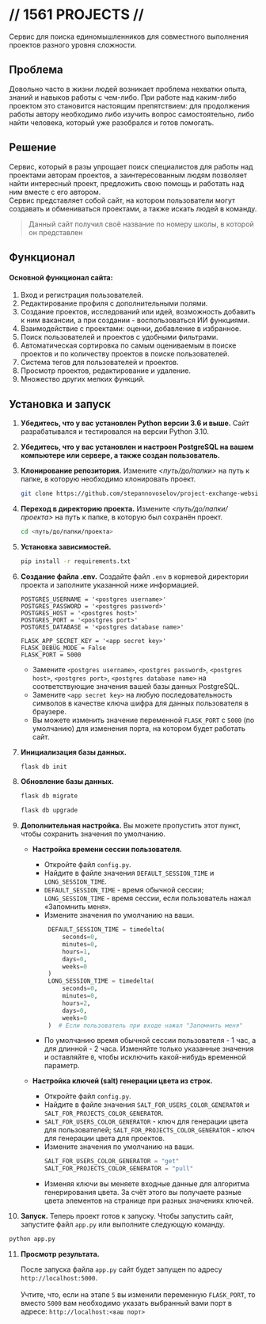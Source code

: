 # // 1561 PROJECTS //
Cервис для поиска единомышленников для совместного выполнения проектов разного уровня сложности.


## Проблема
Довольно часто в жизни людей возникает проблема нехватки опыта, знаний и навыков работы с чем-либо. При работе над каким-либо проектом это становится настоящим препятствием: для продолжения работы автору необходимо либо изучить вопрос самостоятельно, либо найти человека, который уже разобрался и готов помогать.

## Решение
Сервис, который в разы упрощает поиск специалистов для работы над проектами авторам проектов, а заинтересованным людям позволяет найти интересный проект, предложить свою помощь и работать над ним вместе с его автором. 
<br>
Сервис представляет собой сайт, на котором пользователи могут создавать и обмениваться проектами, а также искать людей в команду.

> Данный сайт получил своё название по номеру школы, в которой он представлен

## Функционал
#### Основной функционал сайта:
1. Вход и регистрация пользователей.
2. Редактирование профиля с дополнительными полями.
3. Создание проектов, исследований или идей, возможность добавить к ним вакансии, а при создании - воспользоваться ИИ функциями.
4. Взаимодействие с проектами: оценки, добавление в избранное.
5. Поиск пользователей и проектов с удобными фильтрами.
6. Автоматическая сортировка по самым оцениваемым в поиске проектов и по количеству проектов в поиске пользователей.
7. Система тегов для пользователей и проектов.
8. Просмотр проектов, редактирование и удаление.
9. Множество других мелких функций.


## Установка и запуск

1. **Убедитесь, что у вас установлен Python версии 3.6 и выше.** Сайт разрабатывался и тестировался на версии Python 3.10.
2. **Убедитесь, что у вас установлен и настроен PostgreSQL на вашем компьютере или сервере, а также создан пользователь.**
3. **Клонирование репозитория.** Измените _<путь/до/папки>_ на путь к папке, в которую необходимо клонировать проект.
    
    ```bash
    git clone https://github.com/stepannovoselov/project-exchange-website.git <путь/до/папки>
    ```
4. **Переход в директорию проекта.** Измените _<путь/до/папки/проекта>_ на путь к папке, в которую был сохранён проект.
    
    ```bash
    cd <путь/до/папки/проекта>
   ```
5. **Установка зависимостей.**
    
    ```bash
    pip install -r requirements.txt
    ```
6. **Создание файла .env.** Создайте файл ```.env``` в корневой директории проекта и заполните указанной ниже информацией.

    ```
    POSTGRES_USERNAME = '<postgres username>'
    POSTGRES_PASSWORD = '<postgres password>'
    POSTGRES_HOST = '<postgres host>'
    POSTGRES_PORT = '<postgres port>'
    POSTGRES_DATABASE = '<postgres database name>'
    
    FLASK_APP_SECRET_KEY = '<app secret key>'
    FLASK_DEBUG_MODE = False
    FLASK_PORT = 5000
    ```
    
    * Замените `<postgres username>`, `<postgres password>`, `<postgres host>`, `<postgres port>`, `<postgres database name>` на соответствующие значения вашей базы данных PostgreSQL.
    * Замените `<app secret key>` на любую последовательность символов в качестве ключа шифра для данных пользователя в браузере.
    * Вы можете изменить значение переменной `FLASK_PORT` с `5000` (по умолчанию) для изменения порта, на котором будет работать сайт.


7. **Инициализация базы данных.**
   
   ```bash
   flask db init
   ```

8. **Обновление базы данных.**
   ```bash
   flask db migrate
   ```
   ```bash
   flask db upgrade
   ```

9. **Дополнительная настройка.** Вы можете пропустить этот пункт, чтобы сохранить значения по умолчанию.
   * **Настройка времени сессии пользователя.**
     * Откройте файл `config.py`.
     * Найдите в файле значения `DEFAULT_SESSION_TIME` и `LONG_SESSION_TIME`.
     * `DEFAULT_SESSION_TIME` - время обычной сессии; `LONG_SESSION_TIME` - время сессии, если пользователь нажал «Запомнить меня».
     * Измените значения по умолчанию на ваши.
        ```python
         DEFAULT_SESSION_TIME = timedelta(
             seconds=0,
             minutes=0,
             hours=1,
             days=0,
             weeks=0
         )
         LONG_SESSION_TIME = timedelta(
             seconds=0,
             minutes=0,
             hours=2,
             days=0,
             weeks=0
         )  # Если пользователь при входе нажал "Запомнить меня"
       ```
     * По умолчанию время обычной сессии пользователя - 1 час, а для длинной - 2 часа. Изменяйте только указанные значения и оставляйте `0`, чтобы исключить какой-нибудь временной параметр.
   
   * **Настройка ключей (salt) генерации цвета из строк.**
     * Откройте файл `config.py`.
     * Найдите в файле значения `SALT_FOR_USERS_COLOR_GENERATOR` и `SALT_FOR_PROJECTS_COLOR_GENERATOR`.
     * `SALT_FOR_USERS_COLOR_GENERATOR` - ключ для генерации цвета для пользователей; `SALT_FOR_PROJECTS_COLOR_GENERATOR` - ключ для генерации цвета для проектов.
     * Измените значения по умолчанию на ваши.
       ```python
       SALT_FOR_USERS_COLOR_GENERATOR = "get"
       SALT_FOR_PROJECTS_COLOR_GENERATOR = "pull"
       ```
     * Изменяя ключи вы меняете входные данные для алгоритма генерирования цвета. За счёт этого вы получаете разные цвета элементов на странице при разных значениях ключей.


10. **Запуск.** Теперь проект готов к запуску. Чтобы запустить сайт, запустите файл `app.py` или выполните следующую команду.

   ```bash
   python app.py
   ```

11. **Просмотр результата.**
   
       После запуска файла `app.py` сайт будет запущен по адресу `http://localhost:5000`.
       <br><br>
       Учтите, что, если на этапе `5` вы изменили переменную `FLASK_PORT`, то вместо `5000` вам необходимо указать выбранный вами порт в адресе: `http://localhost:<ваш порт>`

